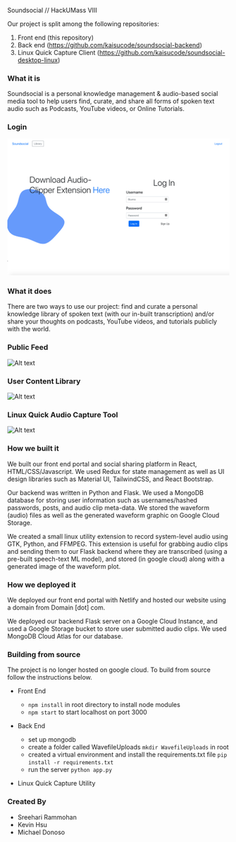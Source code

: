 Soundsocial // HackUMass VIII

Our project is split among the following repositories:
1. Front end (this repository)
2. Back end (https://github.com/kaisucode/soundsocial-backend)
3. Linux Quick Capture Client (https://github.com/kaisucode/soundsocial-desktop-linux)

### What it is
Soundsocial is a personal knowledge management & audio-based social media tool to help users find, curate, and share all forms of spoken text audio such as Podcasts, YouTube videos, or Online Tutorials.

### Login
![Alt text](src/assets/readme/login.png?raw=true "Login")

### What it does
There are two ways to use our project: find and curate a personal knowledge library of spoken text (with our in-built transcription) and/or share your thoughts on podcasts, YouTube videos, and tutorials publicly with the world. 

### Public Feed
![Alt text](src/assets/readme/Feed-gif.gif?raw=true "Soundsocial post feed")

### User Content Library
![Alt text](src/assets/readme/library.gif?raw=true "Soundsocial user content library")

### Linux Quick Audio Capture Tool
![Alt text](src/assets/readme/linux-tool.gif?raw=true "Soundsocial quick audio capture tool")


### How we built it
We built our front end portal and social sharing platform in React, HTML/CSS/Javascript. We used Redux for state management as well as UI design libraries such as Material UI, TailwindCSS, and React Bootstrap. 

Our backend was written in Python and Flask. We used a MongoDB database for storing user information such as usernames/hashed passwords, posts, and audio clip meta-data. We stored the waveform (audio) files as well as the generated waveform graphic on Google Cloud Storage.

We created a small linux utility extension to record system-level audio using GTK, Python, and FFMPEG. This extension is useful for grabbing audio clips and sending them to our Flask backend where they are transcribed (using a pre-built speech-text ML model), and stored (in google cloud) along with a generated image of the waveform plot. 

### How we deployed it

We deployed our front end portal with Netlify and hosted our website using a domain from Domain [dot] com. 

We deployed our backend Flask server on a Google Cloud Instance, and used a Google Storage bucket to store user submitted audio clips. We used MongoDB Cloud Atlas for our database. 

### Building from source
The project is no longer hosted on google cloud. To build from source follow the instructions below. 

- Front End
  - ```npm install``` in root directory to install node modules
  - ```npm start``` to start localhost on port 3000

- Back End
  - set up mongodb
  - create a folder called WavefileUploads ```mkdir WavefileUploads``` in root
  - created a virtual environment and install the requirements.txt file ```pip install -r requirements.txt```
  - run the server ```python app.py```

- Linux Quick Capture Utility

### Created By
- Sreehari Rammohan
- Kevin Hsu
- Michael Donoso